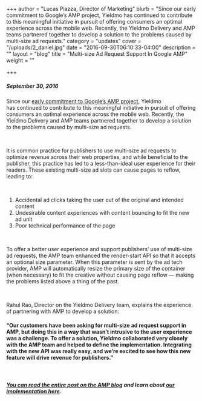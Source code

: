 +++
author = "Lucas Piazza, Director of Marketing"
blurb = "Since our early commitment to Google’s AMP project, Yieldmo has continued to contribute to this meaningful initiative in pursuit of offering consumers an optimal experience across the mobile web. Recently, the Yieldmo Delivery and AMP teams partnered together to develop a solution to the problems caused by multi-size ad requests."
category = "updates"
cover = "/uploads/2_daniel.jpg"
date = "2016-09-30T06:10:33-04:00"
description = ""
layout = "blog"
title = "Multi-size Ad Request Support In Google AMP"
weight = ""

+++
##### **September 30, 2016**

Since our [early commitment to Google’s AMP project](http://oldsite.yieldmo.com/2016/03/07/yieldmo-and-amp-a-speedy-and-seamless-mobile-user-experience/), Yieldmo has continued to contribute to this meaningful initiative in pursuit of offering consumers an optimal experience across the mobile web. Recently, the Yieldmo Delivery and AMP teams partnered together to develop a solution to the problems caused by multi-size ad requests.

 

It is common practice for publishers to use multi-size ad requests to optimize revenue across their web properties, and while beneficial to the publisher, this practice has led to a less-than-ideal user experience for their readers. These existing multi-size ad slots can cause pages to reflow, leading to:

 

1. Accidental ad clicks taking the user out of the original and intended content
2. Undesirable content experiences with content bouncing to fit the new ad unit
3. Poor technical performance of the page

 

To offer a better user experience and support publishers’ use of multi-size ad requests, the AMP team enhanced the render-start API so that it accepts an optional size parameter. When this parameter is sent by the ad tech provider, AMP will automatically resize the primary size of the container (when necessary) to fit the creative without causing page reflow — making the problems listed above a thing of the past.

 

Rahul Rao, Director on the Yieldmo Delivery team, explains the experience of partnering with AMP to develop a solution:

#### “Our customers have been asking for multi-size ad request support in AMP, but doing this in a way that wasn’t intrusive to the user experience was a challenge. To offer a solution, Yieldmo collaborated very closely with the AMP team and helped to define the implementation. Integrating with the new API was really easy, and we’re excited to see how this new feature will drive revenue for publishers.”

 

##### [You can read the entire post on the AMP blog](http://amphtml.wordpress.com/2016/09/30/multi-size-ad-request-support-in-amp/) and learn about [our implementation here](http://github.com/ampproject/amphtml/blob/master/ads/yieldmo.md#multi-size-ad).